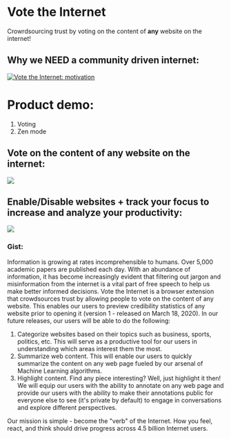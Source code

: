 # Vote the Internet
Crowrdsourcing trust by voting on the content of __any__ website on the internet!


## Why we NEED a community driven internet:
[![Vote the Internet: motivation](https://img.youtube.com/vi/NA3KoBhlMns/0.jpg)](https://www.youtube.com/watch?v=NA3KoBhlMns)

# Product demo:
<ol>
<li>Voting</li>
<li>Zen mode</li>
</ol>

## Vote on the content of any website on the internet:
![](https://github.com/RoundPegs9/vote-the-internet-chrome-extension/blob/master/assets/vti.gif)

## Enable/Disable websites + track your focus to increase and analyze your productivity:
![](https://github.com/RoundPegs9/vote-the-internet-chrome-extension/blob/master/assets/zen.gif)

### Gist:
Information is growing at rates incomprehensible to humans. Over 5,000 academic papers are published each day. With an abundance of information, it has become increasingly evident that filtering out jargon and misinformation from the internet is a vital part of free speech to help us make better informed decisions. 
Vote the Internet is a browser extension that crowdsources trust by allowing people to vote on the content of any website. This enables our users to preview credibility statistics of any website prior to opening it (version 1 - released on March 18, 2020).
In our future releases, our users will be able to do the following:
1. Categorize websites based on their topics such as business, sports, politics, etc. This will serve as a productive tool for our users in understanding which areas interest them the most.
2. Summarize web content. This will enable our users to quickly summarize the content on any web page fueled by our arsenal of Machine Learning algorithms.
3. Highlight content. Find any piece interesting? Well, just highlight it then! We will equip our users with the ability to annotate on any web page and provide our users with the ability to make their annotations public for everyone else to see (it's private by default) to engage in conversations and explore different perspectives.

Our mission is simple - become the "verb" of the Internet. How you feel, react, and think should drive progress across 4.5 billion Internet users.

